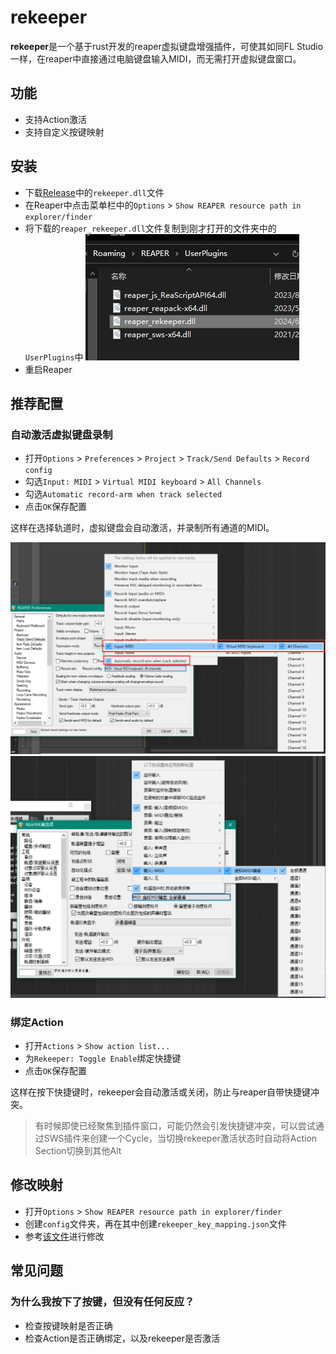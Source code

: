 # rekeeper
 
**rekeeper**是一个基于rust开发的reaper虚拟键盘增强插件，可使其如同FL Studio一样，在reaper中直接通过电脑键盘输入MIDI，而无需打开虚拟键盘窗口。

## 功能

- 支持Action激活
- 支持自定义按键映射

## 安装

- 下载[Release](https://github.com/sout233/rekeeper/releases)中的`rekeeper.dll`文件
- 在Reaper中点击菜单栏中的`Options` > `Show REAPER resource path in explorer/finder`
- 将下载的`reaper_rekeeper.dll`文件复制到刚才打开的文件夹中的`UserPlugins`中
![](.github/workflows/images/image.png)
- 重启Reaper

## 推荐配置

### 自动激活虚拟键盘录制

- 打开`Options` > `Preferences` > `Project` > `Track/Send Defaults` > `Record config`
- 勾选`Input: MIDI` > `Virtual MIDI keyboard` > `All Channels`
- 勾选`Automatic record-arm when track selected`
- 点击`OK`保存配置

这样在选择轨道时，虚拟键盘会自动激活，并录制所有通道的MIDI。

![options screenshot in english](.github/workflows/images/options_en.png)
![options screenshot in chinese](.github/workflows/images/options_zh.png)

### 绑定Action

- 打开`Actions` > `Show action list...`
- 为`Rekeeper: Toggle Enable`绑定快捷键
- 点击`OK`保存配置

这样在按下快捷键时，rekeeper会自动激活或关闭，防止与reaper自带快捷键冲突。

> 有时候即使已经聚焦到插件窗口，可能仍然会引发快捷键冲突，可以尝试通过SWS插件来创建一个Cycle，当切换rekeeper激活状态时自动将Action Section切换到其他Alt

## 修改映射

- 打开`Options` > `Show REAPER resource path in explorer/finder`
- 创建`config`文件夹，再在其中创建`rekeeper_key_mapping.json`文件
- 参考[该文件](rekeeper_key_mapping.json)进行修改

## 常见问题

### 为什么我按下了按键，但没有任何反应？

- 检查按键映射是否正确
- 检查Action是否正确绑定，以及rekeeper是否激活